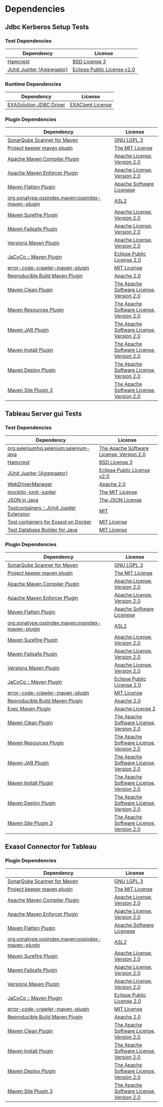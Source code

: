 <!-- @formatter:off -->
# Dependencies

## Jdbc Kerberos Setup Tests

### Test Dependencies

| Dependency                      | License                          |
| ------------------------------- | -------------------------------- |
| [Hamcrest][0]                   | [BSD License 3][1]               |
| [JUnit Jupiter (Aggregator)][2] | [Eclipse Public License v2.0][3] |

### Runtime Dependencies

| Dependency                   | License                |
| ---------------------------- | ---------------------- |
| [EXASolution JDBC Driver][4] | [EXAClient License][5] |

### Plugin Dependencies

| Dependency                                              | License                                        |
| ------------------------------------------------------- | ---------------------------------------------- |
| [SonarQube Scanner for Maven][6]                        | [GNU LGPL 3][7]                                |
| [Project keeper maven plugin][8]                        | [The MIT License][9]                           |
| [Apache Maven Compiler Plugin][10]                      | [Apache License, Version 2.0][11]              |
| [Apache Maven Enforcer Plugin][12]                      | [Apache License, Version 2.0][11]              |
| [Maven Flatten Plugin][13]                              | [Apache Software Licenese][14]                 |
| [org.sonatype.ossindex.maven:ossindex-maven-plugin][15] | [ASL2][14]                                     |
| [Maven Surefire Plugin][16]                             | [Apache License, Version 2.0][11]              |
| [Maven Failsafe Plugin][17]                             | [Apache License, Version 2.0][11]              |
| [Versions Maven Plugin][18]                             | [Apache License, Version 2.0][11]              |
| [JaCoCo :: Maven Plugin][19]                            | [Eclipse Public License 2.0][20]               |
| [error-code-crawler-maven-plugin][21]                   | [MIT License][22]                              |
| [Reproducible Build Maven Plugin][23]                   | [Apache 2.0][14]                               |
| [Maven Clean Plugin][24]                                | [The Apache Software License, Version 2.0][14] |
| [Maven Resources Plugin][25]                            | [The Apache Software License, Version 2.0][14] |
| [Maven JAR Plugin][26]                                  | [The Apache Software License, Version 2.0][14] |
| [Maven Install Plugin][27]                              | [The Apache Software License, Version 2.0][14] |
| [Maven Deploy Plugin][28]                               | [The Apache Software License, Version 2.0][14] |
| [Maven Site Plugin 3][29]                               | [The Apache Software License, Version 2.0][14] |

## Tableau Server gui Tests

### Test Dependencies

| Dependency                                      | License                                        |
| ----------------------------------------------- | ---------------------------------------------- |
| [org.seleniumhq.selenium:selenium-java][30]     | [The Apache Software License, Version 2.0][14] |
| [Hamcrest][0]                                   | [BSD License 3][1]                             |
| [JUnit Jupiter (Aggregator)][2]                 | [Eclipse Public License v2.0][3]               |
| [WebDriverManager][31]                          | [Apache 2.0][32]                               |
| [mockito-junit-jupiter][33]                     | [The MIT License][34]                          |
| [JSON in Java][35]                              | [The JSON License][36]                         |
| [Testcontainers :: JUnit Jupiter Extension][37] | [MIT][38]                                      |
| [Test containers for Exasol on Docker][39]      | [MIT License][40]                              |
| [Test Database Builder for Java][41]            | [MIT License][42]                              |

### Plugin Dependencies

| Dependency                                              | License                                        |
| ------------------------------------------------------- | ---------------------------------------------- |
| [SonarQube Scanner for Maven][6]                        | [GNU LGPL 3][7]                                |
| [Project keeper maven plugin][8]                        | [The MIT License][9]                           |
| [Apache Maven Compiler Plugin][10]                      | [Apache License, Version 2.0][11]              |
| [Apache Maven Enforcer Plugin][12]                      | [Apache License, Version 2.0][11]              |
| [Maven Flatten Plugin][13]                              | [Apache Software Licenese][14]                 |
| [org.sonatype.ossindex.maven:ossindex-maven-plugin][15] | [ASL2][14]                                     |
| [Maven Surefire Plugin][16]                             | [Apache License, Version 2.0][11]              |
| [Maven Failsafe Plugin][17]                             | [Apache License, Version 2.0][11]              |
| [Versions Maven Plugin][18]                             | [Apache License, Version 2.0][11]              |
| [JaCoCo :: Maven Plugin][19]                            | [Eclipse Public License 2.0][20]               |
| [error-code-crawler-maven-plugin][21]                   | [MIT License][22]                              |
| [Reproducible Build Maven Plugin][23]                   | [Apache 2.0][14]                               |
| [Exec Maven Plugin][43]                                 | [Apache License 2][14]                         |
| [Maven Clean Plugin][24]                                | [The Apache Software License, Version 2.0][14] |
| [Maven Resources Plugin][25]                            | [The Apache Software License, Version 2.0][14] |
| [Maven JAR Plugin][26]                                  | [The Apache Software License, Version 2.0][14] |
| [Maven Install Plugin][27]                              | [The Apache Software License, Version 2.0][14] |
| [Maven Deploy Plugin][28]                               | [The Apache Software License, Version 2.0][14] |
| [Maven Site Plugin 3][29]                               | [The Apache Software License, Version 2.0][14] |

## Exasol Connector for Tableau

### Plugin Dependencies

| Dependency                                              | License                                        |
| ------------------------------------------------------- | ---------------------------------------------- |
| [SonarQube Scanner for Maven][6]                        | [GNU LGPL 3][7]                                |
| [Project keeper maven plugin][8]                        | [The MIT License][9]                           |
| [Apache Maven Compiler Plugin][10]                      | [Apache License, Version 2.0][11]              |
| [Apache Maven Enforcer Plugin][12]                      | [Apache License, Version 2.0][11]              |
| [Maven Flatten Plugin][13]                              | [Apache Software Licenese][14]                 |
| [org.sonatype.ossindex.maven:ossindex-maven-plugin][15] | [ASL2][14]                                     |
| [Maven Surefire Plugin][16]                             | [Apache License, Version 2.0][11]              |
| [Maven Failsafe Plugin][17]                             | [Apache License, Version 2.0][11]              |
| [Versions Maven Plugin][18]                             | [Apache License, Version 2.0][11]              |
| [JaCoCo :: Maven Plugin][19]                            | [Eclipse Public License 2.0][20]               |
| [error-code-crawler-maven-plugin][21]                   | [MIT License][22]                              |
| [Reproducible Build Maven Plugin][23]                   | [Apache 2.0][14]                               |
| [Maven Clean Plugin][24]                                | [The Apache Software License, Version 2.0][14] |
| [Maven Install Plugin][27]                              | [The Apache Software License, Version 2.0][14] |
| [Maven Deploy Plugin][28]                               | [The Apache Software License, Version 2.0][14] |
| [Maven Site Plugin 3][29]                               | [The Apache Software License, Version 2.0][14] |

[0]: http://hamcrest.org/JavaHamcrest/
[1]: http://opensource.org/licenses/BSD-3-Clause
[2]: https://junit.org/junit5/
[3]: https://www.eclipse.org/legal/epl-v20.html
[4]: http://www.exasol.com
[5]: https://docs.exasol.com/connect_exasol/drivers/jdbc.htm
[6]: http://sonarsource.github.io/sonar-scanner-maven/
[7]: http://www.gnu.org/licenses/lgpl.txt
[8]: https://github.com/exasol/project-keeper/
[9]: https://github.com/exasol/project-keeper/blob/main/LICENSE
[10]: https://maven.apache.org/plugins/maven-compiler-plugin/
[11]: https://www.apache.org/licenses/LICENSE-2.0.txt
[12]: https://maven.apache.org/enforcer/maven-enforcer-plugin/
[13]: https://www.mojohaus.org/flatten-maven-plugin/
[14]: http://www.apache.org/licenses/LICENSE-2.0.txt
[15]: https://sonatype.github.io/ossindex-maven/maven-plugin/
[16]: https://maven.apache.org/surefire/maven-surefire-plugin/
[17]: https://maven.apache.org/surefire/maven-failsafe-plugin/
[18]: http://www.mojohaus.org/versions-maven-plugin/
[19]: https://www.jacoco.org/jacoco/trunk/doc/maven.html
[20]: https://www.eclipse.org/legal/epl-2.0/
[21]: https://github.com/exasol/error-code-crawler-maven-plugin/
[22]: https://github.com/exasol/error-code-crawler-maven-plugin/blob/main/LICENSE
[23]: http://zlika.github.io/reproducible-build-maven-plugin
[24]: http://maven.apache.org/plugins/maven-clean-plugin/
[25]: http://maven.apache.org/plugins/maven-resources-plugin/
[26]: http://maven.apache.org/plugins/maven-jar-plugin/
[27]: http://maven.apache.org/plugins/maven-install-plugin/
[28]: http://maven.apache.org/plugins/maven-deploy-plugin/
[29]: http://maven.apache.org/plugins/maven-site-plugin/
[30]: https://selenium.dev/
[31]: https://bonigarcia.dev/webdrivermanager/
[32]: https://www.apache.org/licenses/LICENSE-2.0
[33]: https://github.com/mockito/mockito
[34]: https://github.com/mockito/mockito/blob/main/LICENSE
[35]: https://github.com/douglascrockford/JSON-java
[36]: http://json.org/license.html
[37]: https://testcontainers.org
[38]: http://opensource.org/licenses/MIT
[39]: https://github.com/exasol/exasol-testcontainers/
[40]: https://github.com/exasol/exasol-testcontainers/blob/main/LICENSE
[41]: https://github.com/exasol/test-db-builder-java/
[42]: https://github.com/exasol/test-db-builder-java/blob/main/LICENSE
[43]: http://www.mojohaus.org/exec-maven-plugin
